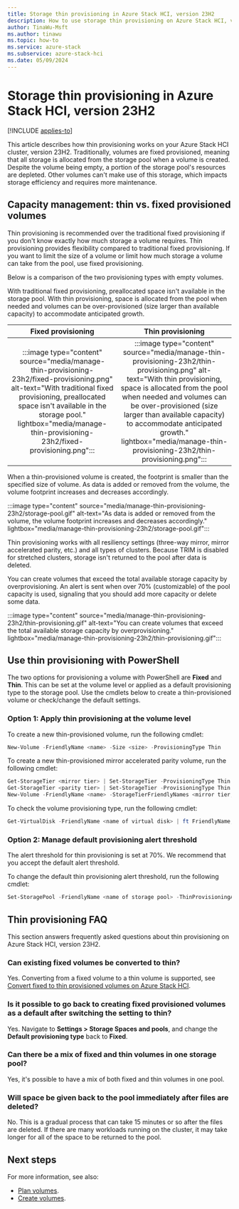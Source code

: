 ```yaml
---
title: Storage thin provisioning in Azure Stack HCI, version 23H2
description: How to use storage thin provisioning on Azure Stack HCI, version 23H2 clusters by using Windows PowerShell.
author: TinaWu-Msft
ms.author: tinawu
ms.topic: how-to
ms.service: azure-stack
ms.subservice: azure-stack-hci
ms.date: 05/09/2024
---
```


# Storage thin provisioning in Azure Stack HCI, version 23H2

[!INCLUDE [applies-to](../../includes/hci-applies-to-23h2.md)]

This article describes how thin provisioning works on your Azure Stack HCI cluster, version 23H2. Traditionally, volumes are fixed provisioned, meaning that all storage is allocated from the storage pool when a volume is created. Despite the volume being empty, a portion of the storage pool's resources are depleted. Other volumes can't make use of this storage, which impacts storage efficiency and requires more maintenance.

## Capacity management: thin vs. fixed provisioned volumes

Thin provisioning is recommended over the traditional fixed provisioning if you don't know exactly how much storage a volume requires. Thin provisioning provides flexibility compared to traditional fixed provisioning. If you want to limit the size of a volume or limit how much storage a volume can take from the pool, use fixed provisioning.

Below is a comparison of the two provisioning types with empty volumes.

With traditional fixed provisioning, preallocated space isn't available in the storage pool. With thin provisioning, space is allocated from the pool when needed and volumes can be over-provisioned (size larger than available capacity) to accommodate anticipated growth.

| **Fixed provisioning** | **Thin provisioning** |
|:----------------------:|:---------------------:|
|:::image type="content" source="media/manage-thin-provisioning-23h2/fixed-provisioning.png" alt-text="With traditional fixed provisioning, preallocated space isn't available in the storage pool." lightbox="media/manage-thin-provisioning-23h2/fixed-provisioning.png":::|:::image type="content" source="media/manage-thin-provisioning-23h2/thin-provisioning.png" alt-text="With thin provisioning, space is allocated from the pool when needed and volumes can be over-provisioned (size larger than available capacity) to accommodate anticipated growth." lightbox="media/manage-thin-provisioning-23h2/thin-provisioning.png":::|

When a thin-provisioned volume is created, the footprint is smaller than the specified size of volume. As data is added or removed from the volume, the volume footprint increases and decreases accordingly.

:::image type="content" source="media/manage-thin-provisioning-23h2/storage-pool.gif" alt-text="As data is added or removed from the volume, the volume footprint increases and decreases accordingly." lightbox="media/manage-thin-provisioning-23h2/storage-pool.gif":::

Thin provisioning works with all resiliency settings (three-way mirror, mirror accelerated parity, etc.) and all types of clusters. Because TRIM is disabled for stretched clusters, storage isn't returned to the pool after data is deleted.

You can create volumes that exceed the total available storage capacity by overprovisioning. An alert is sent when over 70% (customizable) of the pool capacity is used, signaling that you should add more capacity or delete some data.

:::image type="content" source="media/manage-thin-provisioning-23h2/thin-provisioning.gif" alt-text="You can create volumes that exceed the total available storage capacity by overprovisioning." lightbox="media/manage-thin-provisioning-23h2/thin-provisioning.gif":::

## Use thin provisioning with PowerShell

The two options for provisioning a volume with PowerShell are **Fixed** and **Thin**. This can be set at the volume level or applied as a default provisioning type to the storage pool. Use the cmdlets below to create a thin-provisioned volume or check/change the default settings.

### Option 1: Apply thin provisioning at the volume level

To create a new thin-provisioned volume, run the following cmdlet:

```PowerShell
New-Volume -FriendlyName <name> -Size <size> -ProvisioningType Thin
```

To create a new thin-provisioned mirror accelerated parity volume, run the following cmdlet:

```PowerShell
Get-StorageTier <mirror tier> | Set-StorageTier -ProvisioningType Thin
Get-StorageTier <parity tier> | Set-StorageTier -ProvisioningType Thin 
New-Volume -FriendlyName <name> -StorageTierFriendlyNames <mirror tier,parity tier> -StorageTierSizes 200GB,800GB
```

To check the volume provisioning type, run the following cmdlet:

```PowerShell
Get-VirtualDisk -FriendlyName <name of virtual disk> | ft FriendlyName,ProvisioningType 
```

### Option 2: Manage default provisioning alert threshold

The alert threshold for thin provisioning is set at 70%. We recommend that you accept the default alert threshold.

To change the default thin provisioning alert threshold, run the following cmdlet:

```powershell
Set-StoragePool -FriendlyName <name of storage pool> -ThinProvisioningAlertThresholds <% value>
```

## Thin provisioning FAQ

This section answers frequently asked questions about thin provisioning on Azure Stack HCI, version 23H2.

### Can existing fixed volumes be converted to thin?

Yes. Converting from a fixed volume to a thin volume is supported, see [Convert fixed to thin provisioned volumes on Azure Stack HCI](../manage/thin-provisioning-conversion.md).

### Is it possible to go back to creating fixed provisioned volumes as a default after switching the setting to thin?

Yes. Navigate to **Settings > Storage Spaces and pools**, and change the **Default provisioning type** back to **Fixed**.  

### Can there be a mix of fixed and thin volumes in one storage pool?

Yes, it's possible to have a mix of both fixed and thin volumes in one pool.

### Will space be given back to the pool immediately after files are deleted?

No. This is a gradual process that can take 15 minutes or so after the files are deleted. If there are many workloads running on the cluster, it may take longer for all of the space to be returned to the pool.

## Next steps

For more information, see also:

- [Plan volumes](../concepts/plan-volumes.md).
- [Create volumes](create-volumes.md).
